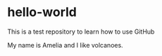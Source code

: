# hello-world
This is a test repository to learn how to use GitHub

My name is Amelia and I like volcanoes.
